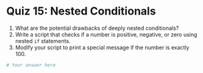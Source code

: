 # Quiz 15: Nested Conditionals

1. What are the potential drawbacks of deeply nested conditionals?
2. Write a script that checks if a number is positive, negative, or zero using nested `if` statements.
3. Modify your script to print a special message if the number is exactly 100.

```bash
# Your answer here
```

